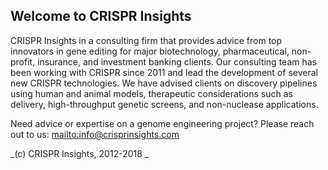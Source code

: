## Welcome to CRISPR Insights

CRISPR Insights in a consulting firm that provides advice from top innovators in gene editing for major biotechnology, pharmaceutical, non-profit, insurance, and investment banking clients. Our consulting team has been working with CRISPR since 2011 and lead the development of several new CRISPR technologies. We have advised clients on discovery pipelines using human and animal models, therapeutic considerations such as delivery, high-throughput genetic screens, and non-nuclease applications. 

Need advice or expertise on a genome engineering project? Please reach out to us: [mailto:info@crisprinsights.com](info@crisprinsights.com)

_(c) CRISPR Insights, 2012-2018 _

